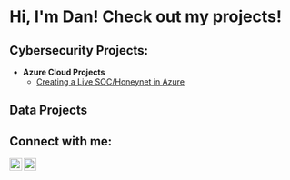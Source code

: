 <h1>Hi, I'm Dan! Check out my projects!

<h2>Cybersecurity Projects:</h2>

- <b>Azure Cloud Projects</b>
  - [Creating a Live SOC/Honeynet in Azure](https://github.com/danchristopher02/honeynet/blob/main/README.md)


<h2>Data Projects</h2>


<h2>Connect with me:</h2>

[<img align="left" alt="JoshMadakor | YouTube" width="22px" src="https://cdn.jsdelivr.net/npm/simple-icons@v3/icons/youtube.svg" />][youtube]
[<img align="left" alt="JoshMadakor | LinkedIn" width="22px" src="https://cdn.jsdelivr.net/npm/simple-icons@v3/icons/linkedin.svg" />][linkedin]

[youtube]: https://www.youtube.com/@danielchristopher9809
[linkedin]: https://www.linkedin.com/in/danchristopher


<!--

Here are some ideas to get you started:

- 🔭 I’m currently working on ...
- 🌱 I’m currently learning ...
- 👯 I’m looking to collaborate on ...
- 🤔 I’m looking for help with ...
- 💬 Ask me about ...
- 📫 How to reach me: ...
- 😄 Pronouns: ...
- ⚡ Fun fact: ...
-->
